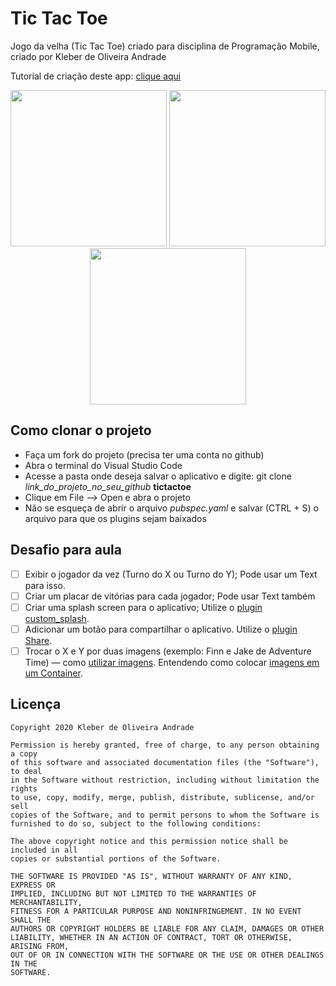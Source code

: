 # Tic Tac Toe

Jogo da velha (Tic Tac Toe) criado para disciplina de Programação Mobile, criado por Kleber de Oliveira Andrade

Tutorial de criação deste app: [clique aqui](https://medium.com/@kleberandrade/criando-um-jogo-da-velha-em-flutter-50347537c926)

<p align="center">
    <img src="https://miro.medium.com/max/334/1*mEhyVlhIPQ3ccv9piPEdrw.png" width="250"/>
    <img src="https://miro.medium.com/max/334/1*mqMhhPAmNoY_ch1AAvJgeg.png" width="250"/>
    <img src="https://miro.medium.com/max/334/1*IXXSxfLfRDKCXw_QKw5yvQ.png" width="250"/>
</p>

## Como clonar o projeto

*   Faça um fork do projeto (precisa ter uma conta no github)
*   Abra o terminal do Visual Studio Code
*   Acesse a pasta onde deseja salvar o aplicativo e digite: git clone *link_do_projeto_no_seu_github* **tictactoe**
*   Clique em File --> Open e abra o projeto
*   Não se esqueça de abrir o arquivo *pubspec.yaml* e salvar (CTRL + S) o arquivo para que os plugins sejam baixados 

## Desafio para aula

*   [ ] Exibir o jogador da vez (Turno do X ou Turno do Y); Pode usar um Text para isso.
*   [ ] Criar um placar de vitórias para cada jogador; Pode usar Text também
*   [ ] Criar uma splash screen para o aplicativo; Utilize o [plugin custom_splash](https://pub.dev/packages/custom_splash).
*   [ ] Adicionar um botão para compartilhar o aplicativo. Utilize o [plugin Share](https://pub.dev/packages/share).
*   [ ] Trocar o X e Y por duas imagens (exemplo: Finn e Jake de Adventure Time) — como [utilizar imagens](https://flutter.dev/docs/development/ui/assets-and-images). Entendendo como colocar [imagens em um Container](https://medium.com/flutteropen/flutter-widgets-03-image-558e2b24059e).

## Licença

    Copyright 2020 Kleber de Oliveira Andrade
    
    Permission is hereby granted, free of charge, to any person obtaining a copy
    of this software and associated documentation files (the "Software"), to deal
    in the Software without restriction, including without limitation the rights
    to use, copy, modify, merge, publish, distribute, sublicense, and/or sell
    copies of the Software, and to permit persons to whom the Software is
    furnished to do so, subject to the following conditions:
    
    The above copyright notice and this permission notice shall be included in all
    copies or substantial portions of the Software.
    
    THE SOFTWARE IS PROVIDED "AS IS", WITHOUT WARRANTY OF ANY KIND, EXPRESS OR
    IMPLIED, INCLUDING BUT NOT LIMITED TO THE WARRANTIES OF MERCHANTABILITY,
    FITNESS FOR A PARTICULAR PURPOSE AND NONINFRINGEMENT. IN NO EVENT SHALL THE
    AUTHORS OR COPYRIGHT HOLDERS BE LIABLE FOR ANY CLAIM, DAMAGES OR OTHER
    LIABILITY, WHETHER IN AN ACTION OF CONTRACT, TORT OR OTHERWISE, ARISING FROM,
    OUT OF OR IN CONNECTION WITH THE SOFTWARE OR THE USE OR OTHER DEALINGS IN THE
    SOFTWARE.
